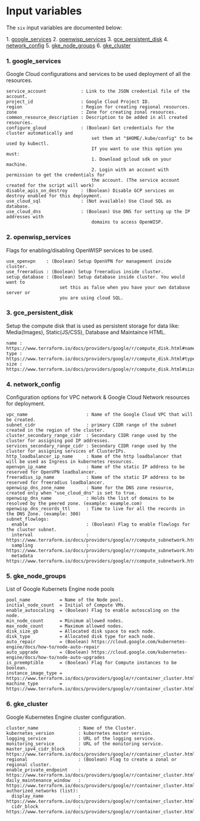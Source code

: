 # Input variables

The `six` input variables are documented below:

1\.  [google_services](#google_services)
2\.  [openwisp_services](#openwisp_services)
3\.  [gce_persistent_disk](#gce_persistent_disk)
4\.  [network_config](#network_config)
5\.  [gke_node_groups](#gke_node_groups)
6\.  [gke_cluster](#gke_cluster)

<a name="google_services"></a>

### 1\. google_services

Google Cloud configurations and services to be used deployment of all the resources.

```
service_account             : Link to the JSON credential file of the account.
project_id                  : Google Cloud Project ID.
region                      : Region for creating regional resources.
zone                        : Zone for creating zonal resources.
common_resource_description : Description to be added in all created resources.
configure_gloud             : (Boolean) Get credentials for the cluster automatically and
                                set them at "$HOME/.kube/config" to be used by kubectl.
                                If you want to use this option you must:
                                1. Download gcloud sdk on your machine.
                                2. Login with an account with permission to get the credentials for
                                the account. (The service account created for the script will work)
disable_apis_on_destroy     : (Boolean) Disable GCP services on destroy enabled for this deployment.
use_cloud_sql               : (Not available) Use Cloud SQL as database.
use_cloud_dns               : (Boolean) Use DNS for setting up the IP addresses with
                                domains to access OpenWISP.
```
<a name="openwisp_services"></a>

### 2\. openwisp_services

Flags for enabling/disabling OpenWISP services to be used.

```
use_openvpn    : (Boolean) Setup OpenVPN for management inside cluster.
use_freeradius : (Boolean) Setup freeradius inside cluster.
setup_database : (Boolean) Setup database inside cluster. You would want to
                    set this as false when you have your own database server or
                    you are using cloud SQL.
```
<a name="gce_persistent_disk"></a>

### 3\. gce_persistent_disk

Setup the compute disk that is used as persistent storage for data like: Media(Images), Static(JS/CSS), Database and Maintaince HTML.

```
name : https://www.terraform.io/docs/providers/google/r/compute_disk.html#name
type : https://www.terraform.io/docs/providers/google/r/compute_disk.html#type
size : https://www.terraform.io/docs/providers/google/r/compute_disk.html#size
```
<a name="network_config"></a>

### 4\. network_config

Configuration options for VPC network & Google Cloud Network resources for deployment.

```
vpc_name                      : Name of the Google Cloud VPC that will be created.
subnet_cidr                   : primary CIDR range of the subnet created in the region of the cluster.
cluster_secondary_range_cidr  : Secondary CIDR range used by the cluster for assigning pod IP addresses.
services_secondary_range_cidr : Secondary CIDR range used by the cluster for assigning services of ClusterIPs.
http_loadbalancer_ip_name     : Name of the http loadbalancer that will be used as Ingress in kubernetes resources.
openvpn_ip_name               : Name of the static IP address to be reserved for OpenVPN loadbalancer.
freeradius_ip_name            : Name of the static IP address to be reserved for freeradius loadbalancer.
openwisp_dns_zone_name        : Name for the DNS zone resource, created only when "use_cloud_dns" is set to true.
openwisp_dns_name             : Holds the list of domains to be resolved by the peered zone. (example: example.com)
openwisp_dns_records_ttl      : Time to live for all the records in the DNS Zone. (example: 300)
subnet_flowlogs:
  enable                      : (Boolean) Flag to enable flowlogs for the cluster subnet.
  interval                    : https://www.terraform.io/docs/providers/google/r/compute_subnetwork.html#aggregation_interval
  sampling                    : https://www.terraform.io/docs/providers/google/r/compute_subnetwork.html#flow_sampling
  metadata                    : https://www.terraform.io/docs/providers/google/r/compute_subnetwork.html#metadata
```
<a name="gke_node_groups"></a>

### 5\. gke_node_groups

List of Google Kubernets Engine node pools

```
pool_name           = Name of the Node pool.
initial_node_count  = Initial of Compute VMs.
enable_autoscaling  = (Boolean) Flag to enable autoscaling on the node.
min_node_count      = Minimum allowed nodes.
max_node_count      = Maximum allowed nodes.
disk_size_gb        = Allocated disk space to each node.
disk_type           = Allocated disk type for each node.
auto_repair         = (Boolean) https://cloud.google.com/kubernetes-engine/docs/how-to/node-auto-repair
auto_upgrade        = (Boolean) https://cloud.google.com/kubernetes-engine/docs/how-to/node-auto-upgrades
is_preemptible      = (Boolean) Flag for Compute instances to be boolean.
instance_image_type = https://www.terraform.io/docs/providers/google/r/container_cluster.html#disk_type
machine_type        = https://www.terraform.io/docs/providers/google/r/container_cluster.html#machine_type
```
<a name="gke_cluster"></a>

### 6\. gke_cluster

Google Kubernetes Engine cluster configuration.

```
cluster_name               : Name of the Cluster.
kubernetes_version         : kubernetes master version.
logging_service            : URL of the logging service.
monitoring_service         : URL of the monitoring service.
master_ipv4_cidr_block     : https://www.terraform.io/docs/providers/google/r/container_cluster.html#master_ipv4_cidr_block
regional                   : (Boolean) Flag to create a zonal or regional cluster.
enable_private_endpoint    : https://www.terraform.io/docs/providers/google/r/container_cluster.html#enable_private_endpoint
daily_maintenance_window   : https://www.terraform.io/docs/providers/google/r/container_cluster.html#daily_maintenance_window
authorized_networks (list):
  display_name             : https://www.terraform.io/docs/providers/google/r/container_cluster.html#display_name
  cidr_block               : https://www.terraform.io/docs/providers/google/r/container_cluster.html#cidr_block
```
